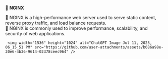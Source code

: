 📌 **NGINX** <br/>

🔹 NGINX is a high-performance web server used to serve static content, reverse proxy traffic, and load balance requests. <br/>
🔹 NGINX is commonly used to improve performance, scalability, and security of web applications. <br/>

     <img width="1536" height="1024" alt="ChatGPT Image Jul 11, 2025, 06_15_51 PM" src="https://github.com/user-attachments/assets/b086a98e-20e6-4b36-9614-02378ceec964" />
